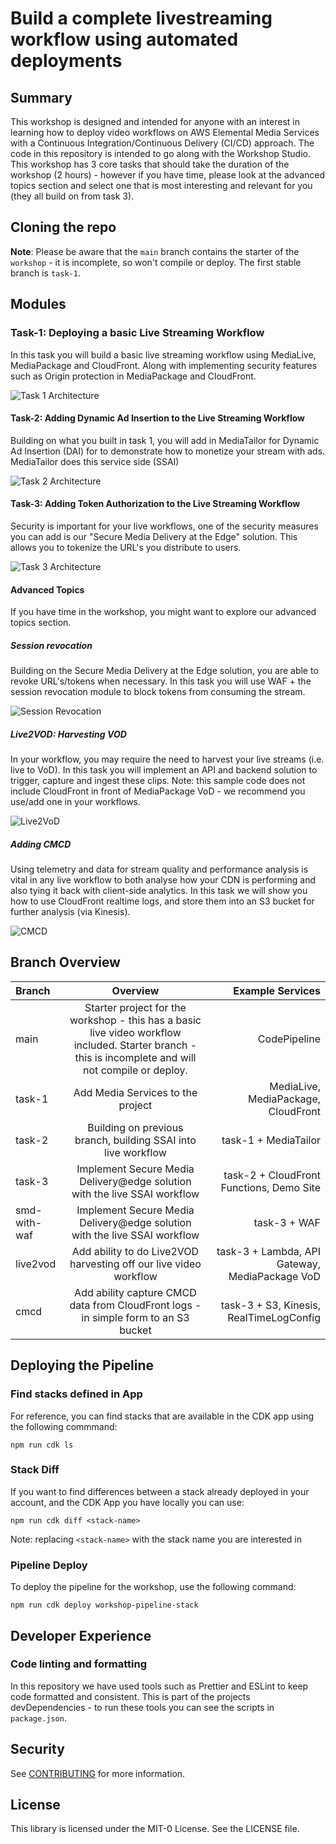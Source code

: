 # Build a complete livestreaming workflow using automated deployments

<a name="summary"></a>
## Summary

This workshop is designed and intended for anyone with an interest in learning how to deploy video workflows on AWS Elemental Media Services with a Continuous Integration/Continuous Delivery (CI/CD) approach.
The code in this repository is intended to go along with the Workshop Studio. This workshop has 3 core tasks that should take the duration of the workshop (2 hours) - however if you have time, please look at the advanced topics section
and select one that is most interesting and relevant for you (they all build on from task 3).

<a name="modules"></a>
## Cloning the repo

**Note**: Please be aware that the `main` branch contains the starter of the `workshop` - it is incomplete, so won't compile or deploy.
The first stable branch is `task-1`.

<a name="modules"></a>
## Modules

### Task-1: Deploying a basic Live Streaming Workflow

In this task you will build a basic live streaming workflow using MediaLive, MediaPackage and CloudFront. Along with implementing security features such as Origin protection in MediaPackage and CloudFront.

![Task 1 Architecture](./architecture/workflow-mediaservices-task1.png)

#### Task-2: Adding Dynamic Ad Insertion to the Live Streaming Workflow

Building on what you built in task 1, you will add in MediaTailor for Dynamic Ad Insertion (DAI) for to demonstrate how to monetize your stream with ads. MediaTailor does this service side (SSAI)

![Task 2 Architecture](./architecture/workflow-mediaservices-task2.png)

#### Task-3: Adding Token Authorization to the Live Streaming Workflow

Security is important for your live workflows, one of the security measures you can add is our "Secure Media Delivery at the Edge" solution. This allows you to tokenize the URL's you distribute to users.

![Task 3 Architecture](./architecture/workflow-mediaservices-task3.png)

#### Advanced Topics

If you have time in the workshop, you might want to explore our advanced topics section.

##### Session revocation

Building on the Secure Media Delivery at the Edge solution, you are able to revoke URL's/tokens when necessary. In this task you will use WAF + the session revocation module to block tokens from consuming the stream.

![Session Revocation](./architecture/smd_waf.png)

##### Live2VOD: Harvesting VOD

In your workflow, you may require the need to harvest your live streams (i.e. live to VoD). In this task you will implement an API and backend solution to trigger, capture and ingest these clips.
Note: this sample code does not include CloudFront in front of MediaPackage VoD - we recommend you use/add one in your workflows.

![Live2VoD](./architecture/Live2Vod.png)

##### Adding CMCD

Using telemetry and data for stream quality and performance analysis is vital in any live workflow to both analyse how your CDN is performing and also tying it back with client-side analytics.
In this task we will show you how to use CloudFront realtime logs, and store them into an S3 bucket for further analysis (via Kinesis).

![CMCD](./architecture/CMCD.png)

<a name="branch-overview"></a>
## Branch Overview

| Branch  | Overview  | Example Services |
| :------------ |:---------------:| -----:|
| main      | Starter project for the workshop - this has a basic live video workflow included. Starter branch - this is incomplete and will not compile or deploy. | CodePipeline |
| task-1      | Add Media Services to the project         | MediaLive, MediaPackage, CloudFront   |
| task-2 | Building on previous branch, building SSAI into live workflow        |    task-1 + MediaTailor  |
| task-3 | Implement Secure Media Delivery@edge solution with the live SSAI workflow        |    task-2 + CloudFront Functions, Demo Site |
| smd-with-waf | Implement Secure Media Delivery@edge solution with the live SSAI workflow        |    task-3 + WAF |
| live2vod | Add ability to do Live2VOD harvesting off our live video workflow        |    task-3 + Lambda, API Gateway, MediaPackage VoD |
| cmcd | Add ability capture CMCD data from CloudFront logs - in simple form to an S3 bucket        |    task-3 + S3, Kinesis, RealTimeLogConfig

## Deploying the Pipeline

### Find stacks defined in App

For reference, you can find stacks that are available in the CDK app using the following commmand:

```
npm run cdk ls
```

### Stack Diff

If you want to find differences between a stack already deployed in your account, and the CDK App you have locally you can use:

```
npm run cdk diff <stack-name>
```

Note: replacing `<stack-name>` with the stack name you are interested in

### Pipeline Deploy

To deploy the pipeline for the workshop, use the following command:

```
npm run cdk deploy workshop-pipeline-stack
```

## Developer Experience

### Code linting and formatting
In this repository we have used tools such as Prettier and ESLint to keep code formatted and consistent.
This is part of the projects devDependencies - to run these tools you can see the scripts in `package.json`.

## Security

See [CONTRIBUTING](CONTRIBUTING.md#security-issue-notifications) for more information.

<a name="license"></a>
## License

This library is licensed under the MIT-0 License. See the LICENSE file.
